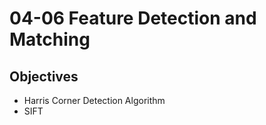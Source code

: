 04-06 Feature Detection and Matching
====================================

Objectives
----------
- Harris Corner Detection Algorithm
- SIFT

